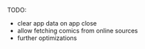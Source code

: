 TODO:

- clear app data on app close
- allow fetching comics from online sources
- further optimizations